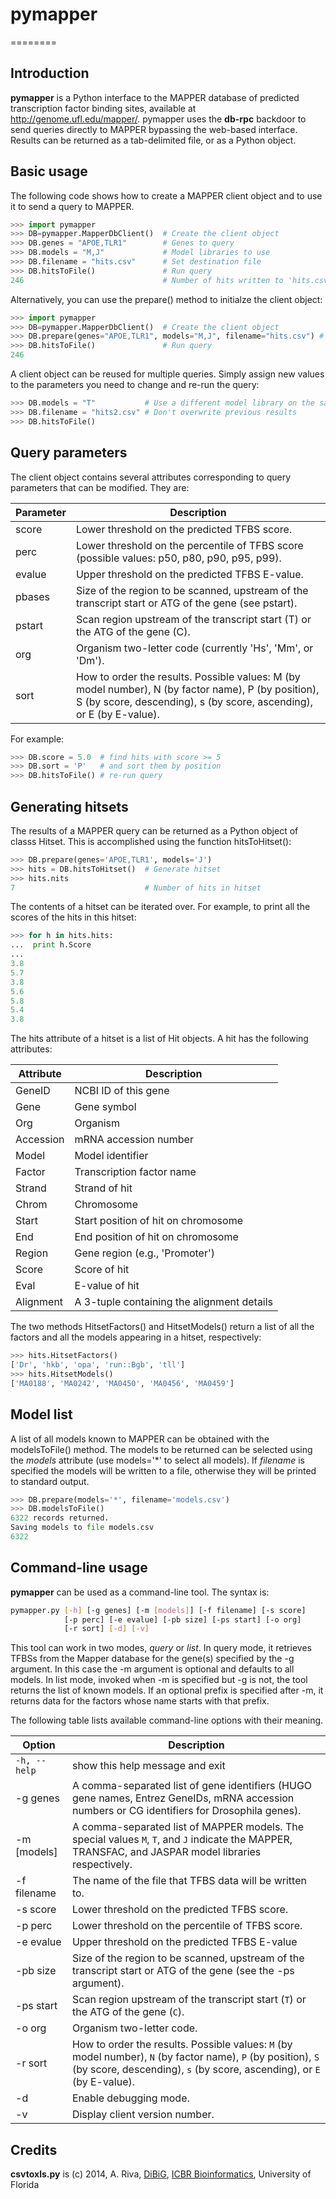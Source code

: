 # pymapper
========

## Introduction
**pymapper** is a Python interface to the MAPPER database of predicted transcription
factor binding sites, available at http://genome.ufl.edu/mapper/. pymapper uses the 
**db-rpc** backdoor to send queries directly to MAPPER bypassing the web-based interface. 
Results can be returned as a tab-delimited file, or as a Python object.

## Basic usage

The following code shows how to create a MAPPER client object and to use it to
send a query to MAPPER.

```python
>>> import pymapper
>>> DB=pymapper.MapperDbClient()  # Create the client object
>>> DB.genes = "APOE,TLR1"        # Genes to query
>>> DB.models = "M,J"             # Model libraries to use
>>> DB.filename = "hits.csv"      # Set destination file
>>> DB.hitsToFile()               # Run query
246                               # Number of hits written to 'hits.csv'
```

Alternatively, you can use the prepare() method to initialze the client object:

```python
>>> import pymapper
>>> DB=pymapper.MapperDbClient()  # Create the client object
>>> DB.prepare(genes="APOE,TLR1", models="M,J", filename="hits.csv") # Initialize it
>>> DB.hitsToFile()               # Run query
246
```

A client object can be reused for multiple queries. Simply assign new values to the 
parameters you need to change and re-run the query:

```python
>>> DB.models = "T"           # Use a different model library on the same genes
>>> DB.filename = "hits2.csv" # Don't overwrite previous results
>>> DB.hitsToFile()
```

## Query parameters

The client object contains several attributes corresponding to query parameters that
can be modified. They are:

Parameter | Description
----------|------------
score     |  Lower threshold on the predicted TFBS score.
perc      |  Lower threshold on the percentile of TFBS score (possible values: p50, p80, p90, p95, p99).
evalue    |  Upper threshold on the predicted TFBS E-value.
pbases    |  Size of the region to be scanned, upstream of the transcript start or ATG of the gene (see pstart).
pstart    |  Scan region upstream of the transcript start (T) or the ATG of the gene (C).
org       |  Organism two-letter code (currently 'Hs', 'Mm', or 'Dm').
sort      |  How to order the results. Possible values: M (by model number), N (by factor name), P (by position), S (by score, descending), s (by score, ascending), or E (by E-value).

For example:

```python
>>> DB.score = 5.0  # find hits with score >= 5
>>> DB.sort = 'P'   # and sort them by position
>>> DB.hitsToFile() # re-run query
```

## Generating hitsets

The results of a MAPPER query can be returned as a Python object of classs Hitset.
This is accomplished using the function hitsToHitset():

```python
>>> DB.prepare(genes='APOE,TLR1', models='J')
>>> hits = DB.hitsToHitset()  # Generate hitset
>>> hits.nits
7                             # Number of hits in hitset
```

The contents of a hitset can be iterated over. For example, to print
all the scores of the hits in this hitset:

```python
>>> for h in hits.hits:
...  print h.Score
...
3.8
5.7
3.8
5.6
5.8
5.4
3.8
```

The hits attribute of a hitset is a list of Hit objects. A hit has the following attributes:

Attribute | Description
----------|------------
GeneID    | NCBI ID of this gene
Gene      | Gene symbol
Org       | Organism
Accession | mRNA accession number
Model     | Model identifier
Factor    | Transcription factor name
Strand    | Strand of hit
Chrom     | Chromosome
Start     | Start position of hit on chromosome
End       | End position of hit on chromosome
Region    | Gene region (e.g., 'Promoter')
Score     | Score of hit
Eval      | E-value of hit
Alignment | A 3-tuple containing the alignment details

The two methods HitsetFactors() and HitsetModels() return a list of all the
factors and all the models appearing in a hitset, respectively:

```python
>>> hits.HitsetFactors()
['Dr', 'hkb', 'opa', 'run::Bgb', 'tll']
>>> hits.HitsetModels()
['MA0188', 'MA0242', 'MA0450', 'MA0456', 'MA0459']
```

## Model list
A list of all models known to MAPPER can be obtained with the modelsToFile() method.
The models to be returned can be selected using the <i>models</i> attribute (use models='*'
to select all models). If <i>filename</i> is specified the models will be written
to a file, otherwise they will be printed to standard output.

```python
>>> DB.prepare(models='*', filename='models.csv')
>>> DB.modelsToFile()
6322 records returned.
Saving models to file models.csv
6322
```

## Command-line usage
**pymapper** can be used as a command-line tool. The syntax is:

```bash
pymapper.py [-h] [-g genes] [-m [models]] [-f filename] [-s score]
            [-p perc] [-e evalue] [-pb size] [-ps start] [-o org]
            [-r sort] [-d] [-v]
```

This tool can work in two modes, <i>query</i> or <i>list</i>. In query mode, it retrieves
TFBSs from the Mapper database for the gene(s) specified by the -g argument.
In this case the -m argument is optional and defaults to all models. In list
mode, invoked when -m is specified but -g is not, the tool returns the list of
known models. If an optional prefix is specified after -m, it returns data for
the factors whose name starts with that prefix.

The following table lists available command-line options with their meaning.

Option | Description
-------|------------
  `-h, --help`   | show this help message and exit
  -g genes     | A comma-separated list of gene identifiers (HUGO gene names, Entrez GeneIDs, mRNA accession numbers or CG identifiers for Drosophila genes).
  -m [models]  | A comma-separated list of MAPPER models. The special values `M`, `T`, and `J` indicate the MAPPER, TRANSFAC, and JASPAR model libraries respectively.
  -f filename  | The name of the file that TFBS data will be written to.
  -s score     | Lower threshold on the predicted TFBS score.
  -p perc      | Lower threshold on the percentile of TFBS score.
  -e evalue    | Upper threshold on the predicted TFBS E-value
  -pb size     | Size of the region to be scanned, upstream of the transcript start or ATG of the gene (see the -ps argument).
  -ps start    | Scan region upstream of the transcript start (`T`) or the ATG of the gene (`C`).
  -o org       | Organism two-letter code.
  -r sort      | How to order the results. Possible values: `M` (by model number), `N` (by factor name), `P` (by position), `S` (by score, descending), `s` (by score, ascending), or `E` (by E-value).
  -d           | Enable debugging mode.
  -v           | Display client version number.


## Credits
**csvtoxls.py** is (c) 2014, A. Riva, <A href='http://dibig.biotech.ufl.edu'>DiBiG</A>, <A href='http://biotech.ufl.edu/'>ICBR Bioinformatics</A>, University of Florida
